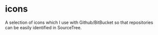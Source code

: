 # icons
A selection of icons which I use with Github/BitBucket so that repositories can be easily identified in SourceTree.
